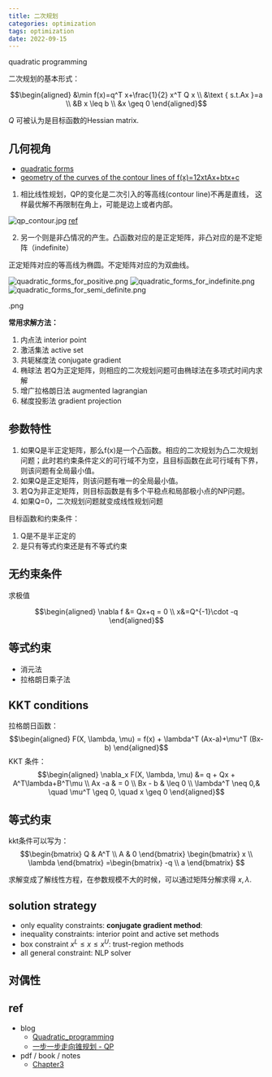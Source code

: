 ```yaml
---
title: 二次规划
categories: optimization
tags: optimization
date: 2022-09-15
---
```

quadratic programming

二次规划的基本形式：

$$\begin{aligned}
&\min f(x)=q^T x+\frac{1}{2} x^T Q x \\
&\text { s.t.Ax }=a \\
&B x \leq b \\
&x \geq 0
\end{aligned}$$


$Q$ 可被认为是目标函数的Hessian matrix.

## 几何视角

- [quadratic forms](https://users.oden.utexas.edu/~omar/inverse_probs/numopt.pdf)
- [geometry of the curves of the contour lines of f(x)=12xtAx+btx+c](https://math.stackexchange.com/questions/2883109/find-the-geometry-of-the-curves-of-the-contour-lines-of-fx-frac12xtax)

1. 相比线性规划，QP的变化是二次引入的等高线(contour line)不再是直线， 这样最优解不再限制在角上，可能是边上或者内部。

![qp_contour.jpg](https://cdn.jsdelivr.net/gh/YeeKal/img_land/blog/notes_img_backup/optimization/imgs/qp_contour.jpg)
[ref](https://optimization.cbe.cornell.edu/index.php?title=Quadratic_programming)

2. 另一个则是非凸情况的产生。凸函数对应的是正定矩阵，非凸对应的是不定矩阵（indefinite）

正定矩阵对应的等高线为椭圆。不定矩阵对应的为双曲线。

![quadratic_forms_for_positive.png](https://cdn.jsdelivr.net/gh/YeeKal/img_land/blog/notes_img_backup/optimization/imgs/quadratic_forms_for_positive.png)
![quadratic_forms_for_indefinite.png](https://cdn.jsdelivr.net/gh/YeeKal/img_land/blog/notes_img_backup/optimization/imgs/quadratic_forms_for_indefinite.png)
![quadratic_forms_for_semi_definite.png](https://cdn.jsdelivr.net/gh/YeeKal/img_land/blog/notes_img_backup/optimization/imgs/quadratic_forms_for_semi_definite.png)

.png

**常用求解方法：**

1. 内点法 interior point
2. 激活集法 active set
3. 共轭梯度法 conjugate gradient
4. 椭球法 若Q为正定矩阵，则相应的二次规划问题可由椭球法在多项式时间内求解
5. 增广拉格朗日法 augmented lagrangian
6. 梯度投影法 gradient projection

## 参数特性

1. 如果Q是半正定矩阵，那么f(x)是一个凸函数。相应的二次规划为凸二次规划问题；此时若约束条件定义的可行域不为空，且目标函数在此可行域有下界，则该问题有全局最小值。
2. 如果Q是正定矩阵，则该问题有唯一的全局最小值。
3. 若Q为非正定矩阵，则目标函数是有多个平稳点和局部极小点的NP问题。
4. 如果Q=0，二次规划问题就变成线性规划问题

目标函数和约束条件：

1. Q是不是半正定的
2. 是只有等式约束还是有不等式约束

## 无约束条件

求极值

$$\begin{aligned}
\nabla f &= Qx+q = 0 \\ 
x&=Q^{-1}\cdot -q
\end{aligned}$$

## 等式约束

- 消元法
- 拉格朗日乘子法

## KKT conditions

拉格朗日函数：
$$\begin{aligned}
F(X, \lambda, \mu) = f(x) + \lambda^T (Ax-a)+\mu^T (Bx-b)
\end{aligned}$$
KKT 条件：
$$\begin{aligned}
\nabla_x F(X, \lambda, \mu) &= q + Qx + A^T\lambda+B^T\mu  \\
Ax -a & = 0    \\
Bx - b & \leq 0 \\
\lambda^T \neq 0,& \quad \mu^T \geq 0, \quad x \geq 0
\end{aligned}$$

## 等式约束

kkt条件可以写为：
$$\begin{bmatrix} Q & A^T \\ A & 0  \end{bmatrix} 
\begin{bmatrix} x \\ \lambda  \end{bmatrix} =\begin{bmatrix} -q \\ a  \end{bmatrix} $$

求解变成了解线性方程，在参数规模不大的时候，可以通过矩阵分解求得 $x, \lambda$.


## solution strategy

- only equality constraints: **conjugate gradient method**:
-  inequality constraints: interior point and active set methods
- box constraint $x^L\leq x \leq x^U$: trust-region methods
- all general constraint: NLP solver

## 对偶性

## ref

- blog
    - [Quadratic_programming](https://optimization.mccormick.northwestern.edu/index.php/Quadratic_programming)
    - [一步一步走向锥规划 - QP](https://zhuanlan.zhihu.com/p/83841138)
- pdf / book / notes
    - [Chapter3](https://www.math.uh.edu/~rohop/fall_06/Chapter3.pdf)
